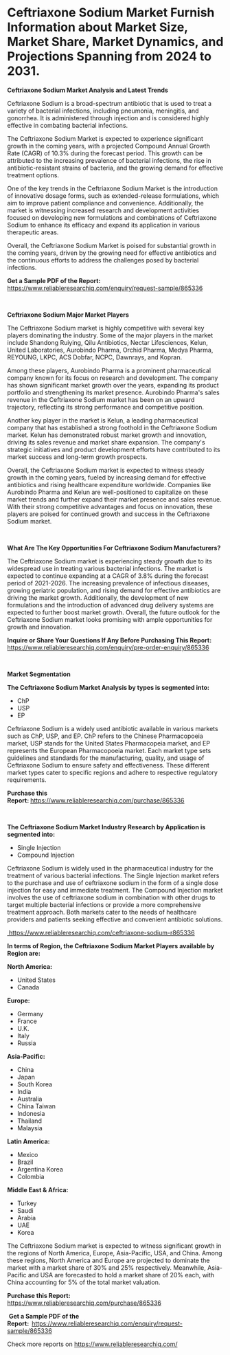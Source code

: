 <p><h1>Ceftriaxone Sodium Market Furnish Information about Market Size, Market Share, Market Dynamics, and Projections Spanning from 2024 to 2031.</h1></p><p><strong>Ceftriaxone Sodium Market Analysis and Latest Trends</strong></p>
<p><p>Ceftriaxone Sodium is a broad-spectrum antibiotic that is used to treat a variety of bacterial infections, including pneumonia, meningitis, and gonorrhea. It is administered through injection and is considered highly effective in combating bacterial infections.</p><p>The Ceftriaxone Sodium Market is expected to experience significant growth in the coming years, with a projected Compound Annual Growth Rate (CAGR) of 10.3% during the forecast period. This growth can be attributed to the increasing prevalence of bacterial infections, the rise in antibiotic-resistant strains of bacteria, and the growing demand for effective treatment options.</p><p>One of the key trends in the Ceftriaxone Sodium Market is the introduction of innovative dosage forms, such as extended-release formulations, which aim to improve patient compliance and convenience. Additionally, the market is witnessing increased research and development activities focused on developing new formulations and combinations of Ceftriaxone Sodium to enhance its efficacy and expand its application in various therapeutic areas.</p><p>Overall, the Ceftriaxone Sodium Market is poised for substantial growth in the coming years, driven by the growing need for effective antibiotics and the continuous efforts to address the challenges posed by bacterial infections.</p></p>
<p><strong>Get a Sample PDF of the Report:&nbsp;</strong> <a href="https://www.reliableresearchiq.com/enquiry/request-sample/865336">https://www.reliableresearchiq.com/enquiry/request-sample/865336</a></p>
<p>&nbsp;</p>
<p><strong>Ceftriaxone Sodium Major Market Players</strong></p>
<p><p>The Ceftriaxone Sodium market is highly competitive with several key players dominating the industry. Some of the major players in the market include Shandong Ruiying, Qilu Antibiotics, Nectar Lifesciences, Kelun, United Laboratories, Aurobindo Pharma, Orchid Pharma, Medya Pharma, REYOUNG, LKPC, ACS Dobfar, NCPC, Dawnrays, and Kopran.</p><p>Among these players, Aurobindo Pharma is a prominent pharmaceutical company known for its focus on research and development. The company has shown significant market growth over the years, expanding its product portfolio and strengthening its market presence. Aurobindo Pharma's sales revenue in the Ceftriaxone Sodium market has been on an upward trajectory, reflecting its strong performance and competitive position.</p><p>Another key player in the market is Kelun, a leading pharmaceutical company that has established a strong foothold in the Ceftriaxone Sodium market. Kelun has demonstrated robust market growth and innovation, driving its sales revenue and market share expansion. The company's strategic initiatives and product development efforts have contributed to its market success and long-term growth prospects.</p><p>Overall, the Ceftriaxone Sodium market is expected to witness steady growth in the coming years, fueled by increasing demand for effective antibiotics and rising healthcare expenditure worldwide. Companies like Aurobindo Pharma and Kelun are well-positioned to capitalize on these market trends and further expand their market presence and sales revenue. With their strong competitive advantages and focus on innovation, these players are poised for continued growth and success in the Ceftriaxone Sodium market.</p></p>
<p>&nbsp;</p>
<p><strong>What Are The Key Opportunities For Ceftriaxone Sodium Manufacturers?</strong></p>
<p><p>The Ceftriaxone Sodium market is experiencing steady growth due to its widespread use in treating various bacterial infections. The market is expected to continue expanding at a CAGR of 3.8% during the forecast period of 2021-2026. The increasing prevalence of infectious diseases, growing geriatric population, and rising demand for effective antibiotics are driving the market growth. Additionally, the development of new formulations and the introduction of advanced drug delivery systems are expected to further boost market growth. Overall, the future outlook for the Ceftriaxone Sodium market looks promising with ample opportunities for growth and innovation.</p></p>
<p><strong>Inquire or Share Your Questions If Any Before Purchasing This Report:</strong> <a href="https://www.reliableresearchiq.com/enquiry/pre-order-enquiry/865336">https://www.reliableresearchiq.com/enquiry/pre-order-enquiry/865336</a></p>
<p>&nbsp;</p>
<p><strong>Market Segmentation</strong></p>
<p><strong>The Ceftriaxone Sodium Market Analysis by types is segmented into:</strong></p>
<p><ul><li>ChP</li><li>USP</li><li>EP</li></ul></p>
<p><p>Ceftriaxone Sodium is a widely used antibiotic available in various markets such as ChP, USP, and EP. ChP refers to the Chinese Pharmacopoeia market, USP stands for the United States Pharmacopeia market, and EP represents the European Pharmacopoeia market. Each market type sets guidelines and standards for the manufacturing, quality, and usage of Ceftriaxone Sodium to ensure safety and effectiveness. These different market types cater to specific regions and adhere to respective regulatory requirements.</p></p>
<p><strong>Purchase this Report:&nbsp;</strong><a href="https://www.reliableresearchiq.com/purchase/865336">https://www.reliableresearchiq.com/purchase/865336</a></p>
<p>&nbsp;</p>
<p><strong>The Ceftriaxone Sodium Market Industry Research by Application is segmented into:</strong></p>
<p><ul><li>Single Injection</li><li>Compound Injection</li></ul></p>
<p><p>Ceftriaxone Sodium is widely used in the pharmaceutical industry for the treatment of various bacterial infections. The Single Injection market refers to the purchase and use of ceftriaxone sodium in the form of a single dose injection for easy and immediate treatment. The Compound Injection market involves the use of ceftriaxone sodium in combination with other drugs to target multiple bacterial infections or provide a more comprehensive treatment approach. Both markets cater to the needs of healthcare providers and patients seeking effective and convenient antibiotic solutions.</p></p>
<p><a href="https://www.reliableresearchiq.com/ceftriaxone-sodium-r865336">&nbsp;https://www.reliableresearchiq.com/ceftriaxone-sodium-r865336</a></p>
<p><strong>In terms of Region, the Ceftriaxone Sodium Market Players available by Region are:</strong></p>
<p>
    <p> <strong> North America: </strong>
        <ul>
            <li>United States</li>
            <li>Canada</li>
        </ul>
        </p> 
    <p> <strong> Europe: </strong>
        <ul>
            <li>Germany</li>
            <li>France</li>
            <li>U.K.</li>
            <li>Italy</li>
            <li>Russia</li>
        </ul>
        </p> 
    <p> <strong> Asia-Pacific: </strong>
        <ul>
            <li>China</li>
            <li>Japan</li>
            <li>South Korea</li>
            <li>India</li>
            <li>Australia</li>
            <li>China Taiwan</li>
            <li>Indonesia</li>
            <li>Thailand</li>
            <li>Malaysia</li>
        </ul>
        </p> 
    <p> <strong> Latin America: </strong>
        <ul>
            <li>Mexico</li>
            <li>Brazil</li>
            <li>Argentina Korea</li>
            <li>Colombia</li>
        </ul>
        </p> 
    <p> <strong> Middle East & Africa: </strong>
        <ul>
            <li>Turkey</li>
            <li>Saudi</li>
            <li>Arabia</li>
            <li>UAE</li>
            <li>Korea</li>
        </ul>
    </p>
    </p>
<p><p>The Ceftriaxone Sodium market is expected to witness significant growth in the regions of North America, Europe, Asia-Pacific, USA, and China. Among these regions, North America and Europe are projected to dominate the market with a market share of 30% and 25% respectively. Meanwhile, Asia-Pacific and USA are forecasted to hold a market share of 20% each, with China accounting for 5% of the total market valuation.</p></p>
<p><strong>Purchase this Report: </strong><a href="https://www.reliableresearchiq.com/purchase/865336">https://www.reliableresearchiq.com/purchase/865336</a></p>
<p>&nbsp;<strong>Get a Sample PDF of the Report:&nbsp;&nbsp;</strong><a href="https://www.reliableresearchiq.com/enquiry/request-sample/865336">https://www.reliableresearchiq.com/enquiry/request-sample/865336</a></p>
<p><strong></strong></p>
<p>Check more reports on <a href="https://www.reliableresearchiq.com/">https://www.reliableresearchiq.com/</a></p>